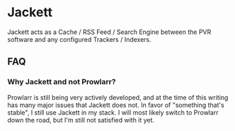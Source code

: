 # Jackett

Jackett acts as a Cache / RSS Feed / Search Engine between the PVR software and any configured Trackers / Indexers.

## FAQ

### Why Jackett and not Prowlarr?

Prowlarr is still being very actively developed, and at the time of this writing has many major issues that Jackett does not. In favor of "something that's stable", I still use Jackett in my stack. I will most likely switch to Prowlarr down the road, but I'm still not satisfied with it yet.
